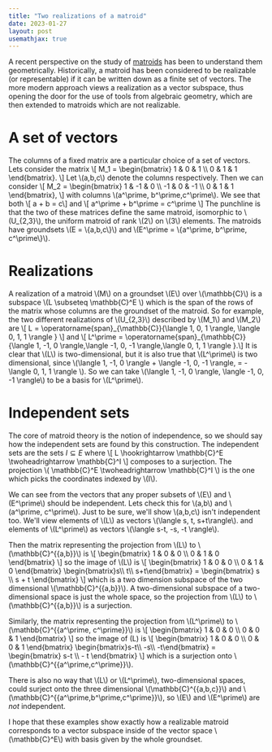 ```yaml
---
title: "Two realizations of a matroid"
date: 2023-01-27
layout: post
usemathjax: true
---
```


A recent perspective on the study of [matroids](https://en.wikipedia.org/wiki/Matroid)
has been to understand them geometrically. Historically,
a matroid has been considered to be realizable (or representable)
if it can be written down as a finite set of vectors.
The more modern approach views a realization as a vector subspace,
thus opening the door for the use of tools from algebraic geometry,
which are then extended to matroids which are not realizable.

# A set of vectors

The columns of a fixed matrix are a particular choice of a set of vectors.
Lets consider the matrix
\\[ M_1 = \begin{bmatrix} 1 & 0 & 1 \\\\ 0 & 1 & 1 \end{bmatrix}. \\]
Let \\(a,b,c\\) denote the columns respectively.
Then we can consider
\\[ M_2 = \begin{bmatrix}  1 &  -1 & 0 \\\\ -1 &  0  & -1 \\\\ 0 &  1  &  1 \end{bmatrix}, \\]
with columns \\(a^\prime, b^\prime,c^\prime\\).
We see that both
\\[ a + b = c\\]
and
\\[ a^\prime + b^\prime = c^\prime \\]
The punchline is that the two of these matrices
define the same matroid, isomorphic to \\(U_{2,3}\\),
the uniform matroid of rank \\(2\\) on \\(3\\) elements.
The matroids have groundsets \\(E = \\{a,b,c\\}\\) and 
\\(E^\prime = \\{a^\prime, b^\prime, c^\prime\\}\\).

# Realizations

A realization of a matroid \\(M\\) on a groundset \\(E\\) over \\(\mathbb{C}\\)
is a subspace \\(L \subseteq \mathbb{C}^E \\) which is the
span of the rows of the matrix whose columns are the groundset of 
the matroid.
So for example, the two different realizations of \\(U_{2,3}\\)
described by \\(M_1\\) and \\(M_2\\) are
\\[ L = \operatorname{span}\_{\mathbb{C}}\{\langle 1, 0, 1 \rangle, \langle 0, 1, 1 \rangle \} \\]
and
\\[ L^\prime = \operatorname{span}\_{\mathbb{C}}\{\langle 1, -1, 0 \rangle,\langle -1, 0, -1 \rangle,\langle 0, 1, 1 \rangle \}.\\]
It is clear that \\(L\\) is two-dimensional, but it is also true that \\(L^\prime\\)
is two dimensional, since \\(\langle 1, -1, 0 \rangle + \langle -1, 0, -1 \rangle, = -\langle 0, 1, 1 \rangle \\).
So we can take \\(\langle 1, -1, 0 \rangle, \langle -1, 0, -1 \rangle\\) to be a basis for \\(L^\prime\\).

# Independent sets

The core of matroid theory is the notion of independence, so we should say how
the independent sets are found by this construction. The independent sets are
the sets $I \subseteq E$ where 
\\[ L \hookrightarrow \mathbb{C}^E \twoheadrightarrow \mathbb{C}^I \\]
composes to a surjection. The projection \\( \mathbb{C}^E \twoheadrightarrow \mathbb{C}^I \\)
is the one which picks the coordinates indexed by \\(I\\).

We can see from the vectors that any proper subsets of \\(E\\) and
\\(E^\prime\\) should be independent. Lets check this for \\(a,b\\) and \\(a^\prime, c^\prime\\).
Just to be sure, we'll show \\(a,b,c\\) isn't independent too.
We'll view elements of \\(L\\)
as vectors \\(\langle s, t, s+t\rangle\\).
and elements of \\(L^\prime\\) as vectors \\(\langle s-t, -s, -t \rangle\\).

Then the matrix representing the projection from \\(L\\) to \\(\mathbb{C}^{\{a,b\}}\\)
is
\\[ \begin{bmatrix} 1 & 0 & 0 \\\\ 0 & 1 & 0 \end{bmatrix} \\]
so the image of \\(L\\) is
\\[ \begin{bmatrix} 1 & 0 & 0 \\\\ 0 & 1 & 0 \end{bmatrix} \begin{bmatrix}s\\\\ t\\\\ s+t\end{bmatrix}
= \begin{bmatrix} s \\\\ s + t \end{bmatrix}
\\]
which is a two dimension subspace of the two dimensional \\(\mathbb{C}^{\{a,b\}}\\).
A two-dimensional subspace of a two-dimensional space is just the whole space,
so the projection from \\(L\\) to \\(\mathbb{C}^{\{a,b\}}\\)
is a surjection.

Similarly, the matrix representing the projection from \\(L^\prime\\) to \\(\mathbb{C}^{\{a^\prime, c^\prime\}}\\)
is
\\[ \begin{bmatrix} 1 & 0 & 0 \\\\ 0 & 0 & 1 \end{bmatrix} \\]
so the image of \(L\) is
\\[ \begin{bmatrix} 1 & 0 & 0 \\\\ 0 & 0 & 1 \end{bmatrix} \begin{bmatrix}s-t\\\\ -s\\\\ -t\end{bmatrix}
= \begin{bmatrix} s-t \\\\ - t \end{bmatrix}
\\]
which is a surjection onto \\(\mathbb{C}^{\{a^\prime,c^\prime\}}\\).

There is also no way that \\(L\\) or \\(L^\prime\\), two-dimensional spaces,
could surject onto the three dimensional \\(\mathbb{C}^{\{a,b,c\}}\\)
and \\(\mathbb{C}^{\{a^\prime,b^\prime,c^\prime\}}\\), so \\(E\\) and \\(E^\prime\\)
are *not* independent.

I hope that these examples show exactly how a realizable matroid corresponds
to a vector subspace inside of the vector space \\(\mathbb{C}^E\\) with basis
given by the whole groundset.
